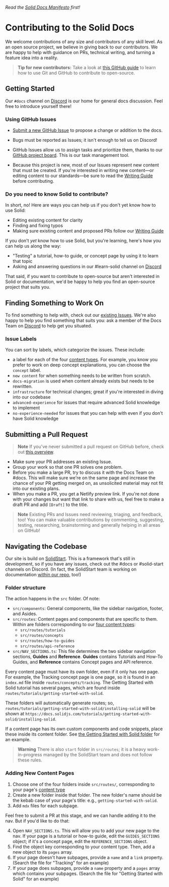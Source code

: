 
_Read the [Solid Docs Manifesto](https://github.com/solidjs/solid-docs-next#the-solid-docs-manifesto) first!_


# Contributing to the Solid Docs

We welcome contributions of any size and contributors of any skill level. As an open source project, we believe in giving back to our contributors. We are happy to help with guidance on PRs, technical writing, and turning a feature idea into a reality.

> **Tip for new contributors:**
> Take a look at [this GitHub guide](https://docs.github.com/en/get-started/quickstart/hello-world) to learn how to use Git and GitHub to contribute to open-source.

## Getting Started

Our `#docs` channel on [Discord](https://discord.com/invite/solidjs) is our home for general docs discussion. Feel free to introduce yourself there!

### Using GitHub Issues

- [Submit a new GitHub Issue](https://github.com/solidjs/solid-docs-next/issues/new/choose) to propose a change or addition to the docs.

- Bugs must be reported as Issues; it isn't enough to tell us on Discord! 

- GitHub Issues allow us to assign tasks and prioritize them, thanks to our [GitHub project board](https://github.com/solidjs/solid-docs-next/projects/1). This is our task management tool.

- Because this project is new, most of our Issues represent new content that must be created. If you're interested in writing new content—or editing content to our standards—be sure to read the [Writing Guide](https://github.com/solidjs/solid-docs-next/blob/main/WRITING.md) before contributing.

### Do you need to know Solid to contribute?

In short, no! Here are ways you can help us if you don't yet know how to use Solid:

- Editing existing content for clarity
- Finding and fixing typos
- Making sure existing content and proposed PRs follow our [Writing Guide](https://github.com/solidjs/solid-docs-next/blob/main/WRITING.md)

If you don't _yet_ know how to use Solid, but you're learning, here's how you can help us along the way:
- "Testing" a tutorial, how-to guide, or concept page by using it to learn that topic
- Asking and answering questions in our #learn-solid channel on [Discord](https://github.com/solidjs/solid)

That said, if you want to contribute to open-source but aren't interested in Solid or documentation, we'd be happy to help you find an open-source project that suits you.

## Finding Something to Work On

To find something to help with, check out our [existing Issues](https://github.com/solidjs/solid-docs-next/issues). We're also happy to help you find something that suits you: ask a member of the Docs Team on [Discord](https://discord.com/invite/solidjs) to help get you situated.

### Issue Labels
You can sort by labels, which categorize the issues. These include:
- a label for each of the four [content types](https://github.com/solidjs/solid-docs-next/issues). For example, you know you prefer to work on deep concept explanations, you can choose the `concept` label.
- `new content` for when something needs to be written from scratch.
- `docs-migration` is used when content already exists but needs to be rewritten.
- `infrastructure` for technical changes; great if you're interested in diving into our codebase
- `advanced-experience` for issues that require advanced Solid knowledge to implement
- `no-experience-needed` for issues that you can help with even if you don't have Solid knowledge

## Submitting a Pull Request

> **Note**
> If you've never submitted a pull request on GitHub before, check out [this overview](https://opensource.guide/how-to-contribute/#opening-a-pull-request).

- Make sure your PR addresses an existing Issue.
- Group your work so that one PR solves one problem.
- Before you make a large PR, try to discuss it with the Docs Team on #docs. This will make sure we're on the same page and increase the chance of your PR getting merged on, as unsolicited material may not fit into our existing plans.
- When you make a PR, you get a Netlify preview link. If you're not done with your changes but want that link to share with us, feel free to make a draft PR and add `[Draft]` to the title.

> **Note** Existing PRs and Issues need reviewing, triaging, and feedback, too! You can make valuable contributions by commenting, suggesting, testing, researching, brainstorming and generally helping in all areas on GitHub!

## Navigating the Codebase

Our site is build on [SolidStart](https://github.com/solidjs/solid-start). This is a framework that's still in development, so if you have any issues, check out the #docs or #solid-start channels on Discord. (In fact, the SolidStart team is working on documentation [within our repo](https://github.com/solidjs/solid-docs-next/tree/main/src/routes/start), too!)

### Folder structure

The action happens in the `src` folder. Of note:
- `src/components`: General components, like the sidebar navigation, footer, and Asides.
- `src/routes`: Content pages and components that are specific to them. Within are folders corresponding to our [four content types](https://github.com/solidjs/solid-docs-next/blob/main/WRITING.md#content-types):
  - `src/routes/tutorials`
  - `src/routes/concepts`
  - `src/routes/how-to-guides`
  - `src/routes/api-reference`
- `src/NAV_SECTIONS.ts`: This file determines the two sidebar navigation sections, **Guides** and **Reference**. **Guides** contains Tutorials and How-To Guides, and **Reference** contains Concept pages and API reference.

Every content page must have its own folder, even if it only has one page. For example, the Tracking concept page is one page, so it is found in an `index.md` file inside `routes/concepts/tracking`. The Getting Started with Solid tutorial has several pages, which are found inside `routes/tutorials/getting-started-with-solid`.

These folders will automatically generate routes; so, `routes/tutorials/getting-started-with-solid/installing-solid` will be shown at `https://docs.solidjs.com/tutorials/getting-started-with-solid/installing-solid`.

If a content page has its own custom components and code snippets, place these inside its content folder. See [the Getting Started with Solid folder](https://github.com/solidjs/solid-docs-next/tree/main/src/routes/tutorials/getting-started-with-solid) for an example.
 
> **Warning** There is also `start` folder in `src/routes`; it is a heavy work-in-progress managed by the SolidStart team and does not follow these rules. 

### Adding New Content Pages

1. Choose one of the four folders inside `src/routes/`, corresponding to your page's [content type](https://github.com/solidjs/solid-docs-next/blob/main/WRITING.md#content-types)
2. Create a new folder inside that folder. The new folder's name should be the kebab case of your page's title: e.g., `getting-started-with-solid`.
3. Add `mdx` files for each subpage. 

Feel free to submit a PR at this stage, and we can handle adding it to the nav. But if you'd like to do that:

4. Open `NAV_SECTIONS.ts`. This will allow you to add your new page to the nav. If your page is a tutorial or how-to guide, edit the `GUIDES_SECTIONS` object; if it's a concept page, edit the `REFERENCE_SECTIONS` object. 
5. Find the object key corresponding to your content type. Then, add a new object to its `pages` array.
6. If your page doesn't have subpages, provide a `name` and a `link` property. (Search the file for "Tracking" for an example)
7. If your page does subpages, provide a `name` property and a `pages` array which contains your subpages. (Search the file for "Getting Started with Solid" for an example)

